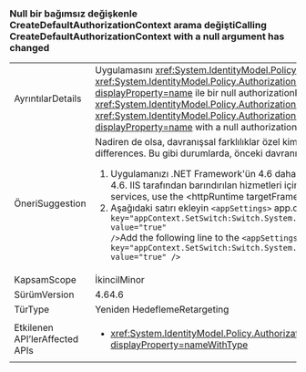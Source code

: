 ### <a name="calling-createdefaultauthorizationcontext-with-a-null-argument-has-changed"></a><span data-ttu-id="6fa3a-101">Null bir bağımsız değişkenle CreateDefaultAuthorizationContext arama değişti</span><span class="sxs-lookup"><span data-stu-id="6fa3a-101">Calling CreateDefaultAuthorizationContext with a null argument has changed</span></span>

|   |   |
|---|---|
|<span data-ttu-id="6fa3a-102">Ayrıntılar</span><span class="sxs-lookup"><span data-stu-id="6fa3a-102">Details</span></span>|<span data-ttu-id="6fa3a-103">Uygulamasını <xref:System.IdentityModel.Policy.AuthorizationContext?displayProperty=name> bir çağrı tarafından döndürülen <xref:System.IdentityModel.Policy.AuthorizationContext.CreateDefaultAuthorizationContext(System.Collections.Generic.IList{System.IdentityModel.Policy.IAuthorizationPolicy})?displayProperty=name> ile bir null authorizationPolicies bağımsız değişkeni, uygulama .NET Framework 4.6 değişti.</span><span class="sxs-lookup"><span data-stu-id="6fa3a-103">The implementation of the <xref:System.IdentityModel.Policy.AuthorizationContext?displayProperty=name> returned by a call to the <xref:System.IdentityModel.Policy.AuthorizationContext.CreateDefaultAuthorizationContext(System.Collections.Generic.IList{System.IdentityModel.Policy.IAuthorizationPolicy})?displayProperty=name> with a null authorizationPolicies argument has changed its implementation in the .NET Framework 4.6.</span></span>|
|<span data-ttu-id="6fa3a-104">Öneri</span><span class="sxs-lookup"><span data-stu-id="6fa3a-104">Suggestion</span></span>|<span data-ttu-id="6fa3a-105">Nadiren de olsa, davranışsal farklılıklar özel kimlik doğrulama kullanan WCF uygulamaları görebilirsiniz.</span><span class="sxs-lookup"><span data-stu-id="6fa3a-105">In rare cases, WCF apps that use custom authentication may see behavioral differences.</span></span> <span data-ttu-id="6fa3a-106">Bu gibi durumlarda, önceki davranışı iki yoldan biriyle geri yüklenebilir:</span><span class="sxs-lookup"><span data-stu-id="6fa3a-106">In such cases, the previous behavior can be restored in either of two ways:</span></span><ol><li><span data-ttu-id="6fa3a-107">Uygulamanızı .NET Framework'ün 4.6 daha önceki sürümünü hedefleyecek şekilde yeniden derleyin.</span><span class="sxs-lookup"><span data-stu-id="6fa3a-107">Recompile your app to target an earlier version of the .NET Framework than 4.6.</span></span> <span data-ttu-id="6fa3a-108">IIS tarafından barındırılan hizmetleri için &lt;httpRuntime targetFramework =&quot;x.x&quot;  / &gt; .NET Framework'ün önceki sürümünü hedefleyecek şekilde öğesi.</span><span class="sxs-lookup"><span data-stu-id="6fa3a-108">For IIS-hosted services, use the &lt;httpRuntime targetFramework=&quot;x.x&quot; /&gt; element to target an earlier version of the .NET Framework.</span></span></li><li><span data-ttu-id="6fa3a-109">Aşağıdaki satırı ekleyin <code>&lt;appSettings&gt;</code> app.config dosyanıza bölümünü: <code>&lt;add key=&quot;appContext.SetSwitch:Switch.System.IdentityModel.EnableCachedEmptyDefaultAuthorizationContext&quot; value=&quot;true&quot; /&gt;</code></span><span class="sxs-lookup"><span data-stu-id="6fa3a-109">Add the following line to the <code>&lt;appSettings&gt;</code> section of your app.config file: <code>&lt;add key=&quot;appContext.SetSwitch:Switch.System.IdentityModel.EnableCachedEmptyDefaultAuthorizationContext&quot; value=&quot;true&quot; /&gt;</code></span></span></li></ol>|
|<span data-ttu-id="6fa3a-110">Kapsam</span><span class="sxs-lookup"><span data-stu-id="6fa3a-110">Scope</span></span>|<span data-ttu-id="6fa3a-111">İkincil</span><span class="sxs-lookup"><span data-stu-id="6fa3a-111">Minor</span></span>|
|<span data-ttu-id="6fa3a-112">Sürüm</span><span class="sxs-lookup"><span data-stu-id="6fa3a-112">Version</span></span>|<span data-ttu-id="6fa3a-113">4.6</span><span class="sxs-lookup"><span data-stu-id="6fa3a-113">4.6</span></span>|
|<span data-ttu-id="6fa3a-114">Tür</span><span class="sxs-lookup"><span data-stu-id="6fa3a-114">Type</span></span>|<span data-ttu-id="6fa3a-115">Yeniden Hedefleme</span><span class="sxs-lookup"><span data-stu-id="6fa3a-115">Retargeting</span></span>|
|<span data-ttu-id="6fa3a-116">Etkilenen API’ler</span><span class="sxs-lookup"><span data-stu-id="6fa3a-116">Affected APIs</span></span>|<ul><li><xref:System.IdentityModel.Policy.AuthorizationContext.CreateDefaultAuthorizationContext(System.Collections.Generic.IList{System.IdentityModel.Policy.IAuthorizationPolicy})?displayProperty=nameWithType></li></ul>|

